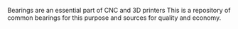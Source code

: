 
Bearings are an essential part of CNC and 3D printers
This is a repository of common bearings for this purpose and sources for quality and economy.
